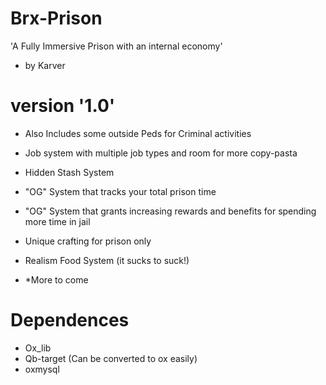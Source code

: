 # Brx-Prison
'A Fully Immersive Prison with an internal economy'

- by Karver
# version '1.0'


- Also Includes some outside Peds for Criminal activities

- Job system with multiple job types and room for more copy-pasta

- Hidden Stash System 

- "OG" System that tracks your total prison time

- "OG" System that grants increasing rewards and benefits for spending more time in jail

- Unique crafting for prison only

- Realism Food System (it sucks to suck!)

- *More to come


# Dependences
- Ox_lib
- Qb-target (Can be converted to ox easily)
- oxmysql
